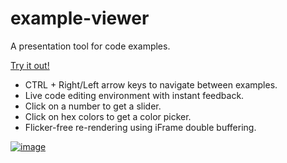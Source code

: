 # example-viewer
A presentation tool for code examples.

[Try it out!](https://curran.github.io/example-viewer/#1/1/3)

 * CTRL + Right/Left arrow keys to navigate between examples.
 * Live code editing environment with instant feedback.
 * Click on a number to get a slider.
 * Click on hex colors to get a color picker.
 * Flicker-free re-rendering using iFrame double buffering.

[![image](https://cloud.githubusercontent.com/assets/68416/22593539/0b50839a-ea45-11e6-8c9d-02f209b83a4a.png)](https://curran.github.io/example-viewer/#1/1/3)
